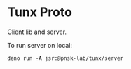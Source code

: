 # Tunx Proto
Client lib and server.

To run server on local:
```shell
deno run -A jsr:@pnsk-lab/tunx/server
```
